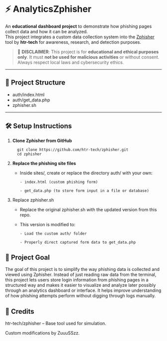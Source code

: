 # ⚡ AnalyticsZphisher

An **educational dashboard project** to demonstrate how phishing pages collect data and how it can be analyzed.  
This project integrates a custom data collection system into the [Zphisher](https://github.com/htr-tech/zphisher) tool by **htr-tech** for awareness, research, and detection purposes.

> 🚨 **DISCLAIMER**: This project is for **educational and ethical purposes only**. It must **not be used for malicious activities** or without consent. Always respect local laws and cybersecurity ethics.

---

## 📁 Project Structure

- auth/index.html 
- auth/get_data.php
- zphisher.sh

---

## 🛠️ Setup Instructions

1. **Clone Zphisher from GitHub**

         git clone https://github.com/htr-tech/zphisher.git
         cd zphisher
   
3. **Replace the phishing site files**

   - Inside sites/, create or replace the directory auth/ with your own:

         - index.html (custom phishing form)

         - get_data.php (to store form input in a file or database)

4. Replace zphisher.sh

   - Replace the original zphisher.sh with the updated version from this repo.

   - This version is modified to:

         - Load the custom auth/ folder

         - Properly direct captured form data to get_data.php

## 🎯 Project Goal

The goal of this project is to simplify the way phishing data is collected and viewed using Zphisher. Instead of just reading raw data from the terminal, this project lets users store login information from phishing pages in a structured way and makes it easier to visualize and analyze later possibly through an analytics dashboard or interface. It helps improve understanding of how phishing attempts perform without digging through logs manually.


## 🙏 Credits

htr-tech/zphisher – Base tool used for simulation.

Custom modifications by ZuuuSSzz.
